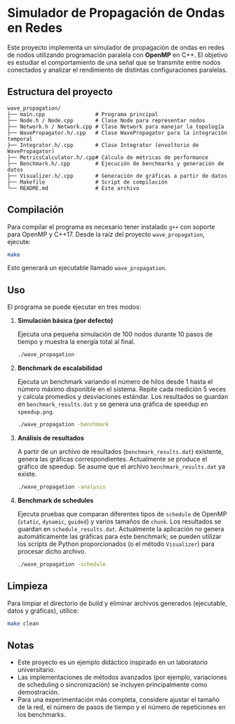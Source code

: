 # Simulador de Propagación de Ondas en Redes

Este proyecto implementa un simulador de propagación de ondas en redes de nodos
utilizando programación paralela con **OpenMP** en C++. El objetivo es estudiar
el comportamiento de una señal que se transmite entre nodos conectados y
analizar el rendimiento de distintas configuraciones paralelas.

## Estructura del proyecto

```
wave_propagation/
├── main.cpp                # Programa principal
├── Node.h / Node.cpp       # Clase Node para representar nodos
├── Network.h / Network.cpp # Clase Network para manejar la topología
├── WavePropagator.h/.cpp   # Clase WavePropagator para la integración temporal
├── Integrator.h/.cpp       # Clase Integrator (envoltorio de WavePropagator)
├── MetricsCalculator.h/.cpp# Cálculo de métricas de performance
├── Benchmark.h/.cpp        # Ejecución de benchmarks y generación de datos
├── Visualizer.h/.cpp       # Generación de gráficas a partir de datos
├── Makefile                # Script de compilación
└── README.md               # Este archivo
```

## Compilación

Para compilar el programa es necesario tener instalado `g++` con soporte
para OpenMP y C++17. Desde la raíz del proyecto `wave_propagation`, ejecute:

```bash
make
```

Esto generará un ejecutable llamado `wave_propagation`.

## Uso

El programa se puede ejecutar en tres modos:

1. **Simulación básica (por defecto)**

   Ejecuta una pequeña simulación de 100 nodos durante 10 pasos de tiempo y
   muestra la energía total al final.

   ```bash
   ./wave_propagation
   ```

2. **Benchmark de escalabilidad**

   Ejecuta un benchmark variando el número de hilos desde 1 hasta el número
   máximo disponible en el sistema. Repite cada medición 5 veces y calcula
   promedios y desviaciones estándar. Los resultados se guardan en
   `benchmark_results.dat` y se genera una gráfica de speedup en `speedup.png`.

   ```bash
   ./wave_propagation -benchmark
   ```

3. **Análisis de resultados**

   A partir de un archivo de resultados (`benchmark_results.dat`) existente,
   genera las gráficas correspondientes. Actualmente se produce el gráfico
   de speedup. Se asume que el archivo `benchmark_results.dat` ya existe.

   ```bash
   ./wave_propagation -analysis
   ```

4. **Benchmark de schedules**

   Ejecuta pruebas que comparan diferentes tipos de `schedule` de OpenMP
   (`static`, `dynamic`, `guided`) y varios tamaños de `chunk`. Los resultados se
   guardan en `schedule_results.dat`. Actualmente la aplicación no genera
   automáticamente las gráficas para este benchmark; se pueden utilizar los
   scripts de Python proporcionados (o el método `Visualizer`) para procesar
   dicho archivo.

   ```bash
   ./wave_propagation -schedule
   ```

## Limpieza

Para limpiar el directorio de build y eliminar archivos generados (ejecutable,
datos y gráficas), utilice:

```bash
make clean
```

## Notas

- Este proyecto es un ejemplo didáctico inspirado en un laboratorio universitario.
- Las implementaciones de métodos avanzados (por ejemplo, variaciones de
  scheduling o sincronización) se incluyen principalmente como demostración.
- Para una experimentación más completa, considere ajustar el tamaño de la red,
  el número de pasos de tiempo y el número de repeticiones en los benchmarks.